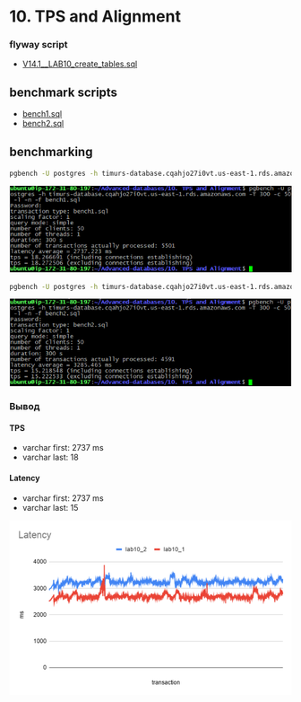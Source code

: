 # 10. TPS and Alignment


 ### flyway script
 + [V14.1__LAB10_create_tables.sql](../flyway-6.4.1/sql/V14.1__LAB10_create_tables.sql)


## benchmark scripts
+   [bench1.sql](bench1.sql)
+   [bench2.sql](bench2.sql)

 ## benchmarking
 
 ```bash
pgbench -U postgres -h timurs-database.cqahjo27i0vt.us-east-1.rds.amazonaws.com -T 300 -c 50 -l -n -f bench1.sql
```
![](images/1.png)
 
```bash
pgbench -U postgres -h timurs-database.cqahjo27i0vt.us-east-1.rds.amazonaws.com -T 300 -c 50 -l -n -f bench2.sql
```
![](images/2.png)

### Вывод

#### TPS
+ varchar first: 2737 ms
+ varchar last: 18

#### Latency
+ varchar first: 2737 ms
+ varchar last: 15

![](images/Latency.png)
